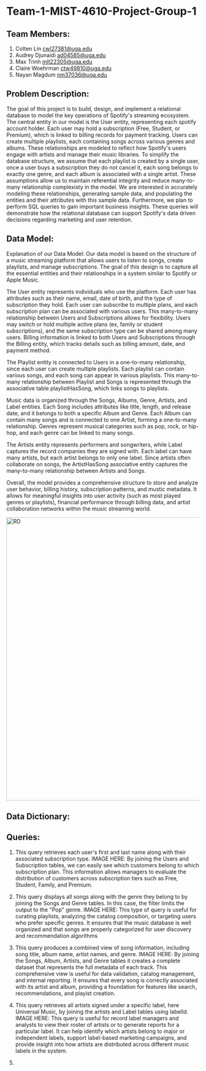 # Team-1-MIST-4610-Project-Group-1

## Team Members:
1. Colten Lin cwl27381@uga.edu
2. Audrey Djunaidi ad04585@uga.edu
3. Max Trinh mlt22305@uga.edu
4. Claire Woehrman ctw49810@uga.edu
5. Nayan Magdum nm37036@uga.edu

## Problem Description:
The goal of this project is to build, design, and implement a relational database to model the key operations of Spotify's streaming ecosystem. The central entity in our model is the User entity, representing each spotify account holder. Each user may hold a subscription (Free, Student, or Premium), which is linked to billing records for payment tracking. Users can create multiple playlists, each containing songs across various genres and albums. These relationships are modeled to reflect how Spotify's users engage with artists and manage their music libraries. To simplify the database structure, we assume that each playlist is created by a single user, once a user buys a subscription they do not cancel it, each song belongs to exactly one genre, and each album is associated with a single artist. These assumptions allow us to maintain referential integrity and reduce many-to-many relationship complexisty in the model. We are interested in accurately modeling these relationships, generating sample data, and populating the entities and their attributes with this sample data. Furthermore, we plan to perform SQL queries to gain important business insights. These queries will demonstrate how the relational database can support Spotify's data driven decisions regarding marketing and user retention.


## Data Model:

Explanation of our Data Model:
Our data model is based on the structure of a music streaming platform that allows users to listen to songs, create playlists, and manage subscriptions. The goal of this design is to capture all the essential entities and their relationships in a system similar to Spotify or Apple Music.

The User entity represents individuals who use the platform. Each user has attributes such as their name, email, date of birth, and the type of subscription they hold. Each user can subscribe to multiple plans, and each subscription plan can be associated with various users. This many-to-many relationship between Users and Subscriptions allows for flexibility. Users may switch or hold multiple active plans (ex, family or student subscriptions), and the same subscription type can be shared among many users. Billing information is linked to both Users and Subscriptions through the Billing entity, which tracks details such as billing amount, date, and payment method.

The Playlist entity is connected to Users in a one-to-many relationship, since each user can create multiple playlists. Each playlist can contain various songs, and each song can appear in various playlists. This many-to-many relationship between Playlist and Songs is represented through the associative table playlistHasSong, which links songs to playlists.

Music data is organized through the Songs, Albums, Genre, Artists, and Label entities. Each Song includes attributes like title, length, and release date, and it belongs to both a specific Album and Genre. Each Album can contain many songs and is connected to one Artist, forming a one-to-many relationship. Genres represent musical categories such as pop, rock, or hip-hop, and each genre can be linked to many songs.

The Artists entity represents performers and songwriters, while Label captures the record companies they are signed with. Each label can have many artists, but each artist belongs to only one label. Since artists often collaborate on songs, the ArtistHasSong associative entity captures the many-to-many relationship between Artists and Songs.

Overall, the model provides a comprehensive structure to store and analyze user behavior, billing history, subscription patterns, and mustic metadata. It allows for meaningful insights into user activity (such as most played genres or playlists), financial performance through billing data, and artist collaboration networks within the music streaming world.

<img width="1033" height="739" alt="RD" src="https://github.com/user-attachments/assets/0a9ac47e-b413-4782-8d16-294b5b153622" />

## Data Dictionary:


## Queries:

1. This query retrieves each user's first and last name along with their associated subscription type.
IMAGE HERE:
By joining the Users and Subscription tables, we can easily see which customers belong to which subscription plan. This information allows managers to evaluate the distribution of customers across subscription tiers such as Free, Student, Family, and Premium.

2. This query displays all songs along with the genre they belong to by joining the Songs and Genre tables. In this case, the filter limits the output to the "Pop" genre.
IMAGE HERE:
This type of query is useful for curating playlists, analyzing the catalog composition, or targeting users who prefer specific genres. It ensures that the music database is well organized and that songs are properly categorized for user discovery and recommendation algorithms

3. This query produces a combined view of song information, including song title, album name, artist names, and genre.
IMAGE HERE:
By joining the Songs, Album, Artists, and Genre tables it creates a complete dataset that represents the full metadata of each track. This comprehensive view is useful for data validation, catalog management, and internal reporting. It ensures that every song is correctly associated with its artist and album, providing a foundation for features like search, recommendations, and playist creation.

4. This query retrieves all artists signed under a specific label, here Universal Music, by joining the artists and Label tables using labelId.
IMAGE HERE: This query is useful for record label managers and analysts to view their roster of artists or to generate reports for a particular label. It can help identify which artists    belong to major or independent labels, support label-based marketing campaigns, and provide insight into how artists are distributed across different music labels in the system.

5. 
